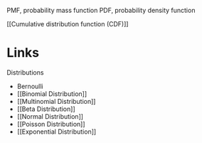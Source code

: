 
PMF, probability mass function
PDF, probability density function

[[Cumulative distribution function (CDF)]]


# Links

Distributions
- Bernoulli
- [[Binomial Distribution]]
- [[Multinomial Distribution]]
- [[Beta Distribution]]
- [[Normal Distribution]]
- [[Poisson Distribution]]
- [[Exponential Distribution]]
